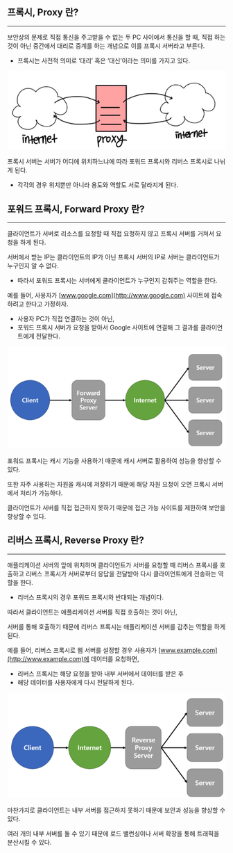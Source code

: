 ## 프록시, Proxy 란?

---

보안상의 문제로 직접 통신을 주고받을 수 없는 두 PC 사이에서 통신을 할 때, 직접 하는 것이 아닌 중간에서 대리로 중계를 하는 개념으로 이를 프록시 서버라고 부른다.

- 프록시는 사전적 의미로 ‘대리’ 혹은 ‘대신’이라는 의미를 가지고 있다.

![Proxy Server](/image_files/FrontProxy%20&%20ReverseProxy/proxy-server.png)

프록시 서버는 서버가 어디에 위치하느냐에 따라 포워드 프록시와 리버스 프록시로 나뉘게 된다.

- 각각의 경우 위치뿐만 아니라 용도와 역할도 서로 달라지게 된다.

## 포워드 프록시, Forward Proxy 란?

---

클라이언트가 서버로 리소스를 요청할 때 직접 요청하지 않고 프록시 서버를 거쳐서 요청을 하게 된다.

서버에서 받는 IP는 클라이언트의 IP가 아닌 프록시 서버의 IP로 서버는 클라이언트가 누구인지 알 수 없다.

- 따라서 포워드 프록시는 서버에게 클라이언트가 누구인지 감춰주는 역할을 한다.

예를 들어, 사용자가 [www.google.com](http://www.google.com) 사이트에 접속하려고 한다고 가정하자.

- 사용자 PC가 직접 연결하는 것이 아닌,
- 포워드 프록시 서버가 요청을 받아서 Google 사이트에 연결해 그 결과를 클라이언트에게 전달한다.

![Forward Proxy](/image_files/FrontProxy%20&%20ReverseProxy/forward-proxy.png)

포워드 프록시는 캐시 기능을 사용하기 때문에 캐시 서버로 활용하여 성능을 향상할 수 있다.

또한 자주 사용하는 자원을 캐시에 저장하기 때문에 해당 자원 요청이 오면 프록시 서버에서 처리가 가능하다.

클라이언트가 서버를 직접 접근하지 못하기 때문에 접근 가능 사이트를 제한하여 보안을 향상할 수 있다.

## 리버스 프록시, Reverse Proxy 란?

---

애플리케이션 서버의 앞에 위치하며 클라이언트가 서버를 요청할 때 리버스 프록시를 호출하고 리버스 프록시가 서버로부터 응답을 전달받아 다시 클라이언트에게 전송하는 역할을 한다.

- 리버스 프록시의 경우 포워드 프록시와 반대되는 개념이다.

따라서 클라이언트는 애플리케이션 서버를 직접 호출하는 것이 아닌,

서버를 통해 호출하기 때문에 리버스 프록시는 애플리케이션 서버를 감추는 역할을 하게 된다.

예를 들어, 리버스 프록시로 웹 서버를 설정할 경우 사용자가 [www.example.com](http://www.example.com)에 데이터를 요청하면,

- 리버스 프록시는 해당 요청을 받아 내부 서버에서 데이터를 받은 후
- 해당 데이터를 사용자에게 다시 전달하게 된다.

![Reverse Proxy](/image_files/FrontProxy%20&%20ReverseProxy/reverse-proxy.png)

마찬가지로 클라이언트는 내부 서버를 접근하지 못하기 때문에 보안과 성능을 향상할 수 있다.

여러 개의 내부 서버를 둘 수 있기 때문에 로드 밸런싱이나 서버 확장을 통해 트래픽을 분산시킬 수 있다.
